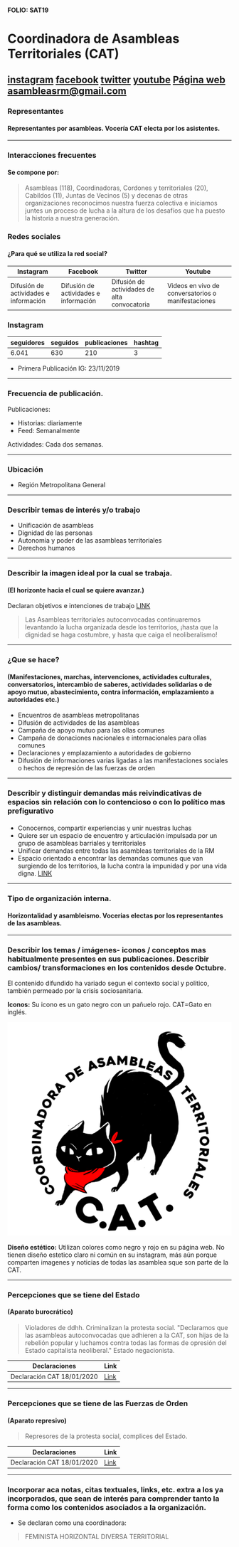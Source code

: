 #### FOLIO: SAT19
# Coordinadora de Asambleas Territoriales (CAT)

[instagram](https://www.instagram.com/asambleasterritoriales/)
[facebook](https://www.facebook.com/asambleasterritorialesCAT)
[twitter](https://twitter.com/catcoordinadora)
[youtube](https://www.youtube.com/channel/UC32AZECUSSn8XO77i3aKbaQ)
[Página web](http://www.asambleasterritoriales.org)
<asambleasrm@gmail.com>
---

### Representantes
#### Representantes por asambleas. Vocería CAT electa por los asistentes.

---
### Interacciones frecuentes
#### Se compone por:
> Asambleas (118), Coordinadoras, Cordones y territoriales (20), Cabildos (11), Juntas de Vecinos (5) y decenas de otras organizaciones reconocimos nuestra fuerza colectiva e iniciamos juntes un proceso de lucha a la altura de los desafíos que ha puesto la historia a nuestra generación.

### Redes sociales
#### ¿Para qué se utiliza la red social?
| Instagram | Facebook | Twitter | Youtube 
|---|---|---|---|
|Difusión de actividades e información| Difusión de actividades e información| Difusión de actividades de alta convocatoria| Videos en vivo de conversatorios o manifestaciones|

### **Instagram**
| seguidores | seguidos | publicaciones | hashtag 
|---|---|---|---|
|6.041|630|210| 3


* Primera Publicación IG: 23/11/2019

---
### Frecuencia de publicación.

Publicaciones:
* Historias: diariamente
* Feed: Semanalmente

Actividades: Cada dos semanas. 

---
### Ubicación
* Región Metropolitana General

---
### Describir temas de interés y/o trabajo
* Unificación de asambleas
* Dignidad de las personas
* Autonomia y poder de las asambleas territoriales
* Derechos humanos

---
### Describir la imagen ideal por la cual se trabaja.
#### (El horizonte hacia el cual se quiere avanzar.)
Declaran objetivos e intenciones de trabajo [LINK](http://www.asambleasterritoriales.org/que-es-la-cat/declaracion-cat/)
> Las Asambleas territoriales autoconvocadas continuaremos levantando la lucha organizada desde los territorios, ¡hasta que la dignidad se haga costumbre, y hasta que caiga el neoliberalismo!



---
### ¿Que se hace?
#### (Manifestaciones, marchas, intervenciones, actividades culturales, conversatorios, intercambio de saberes, actividades solidarias o de apoyo mutuo, abastecimiento, contra información, emplazamiento a autoridades etc.)
* Encuentros de asambleas metropolitanas
* Difusión de actividades de las asambleas
* Campaña de apoyo mutuo para las ollas comunes 
* Campaña de donaciones nacionales e internacionales para ollas comunes
* Declaraciones y emplazamiento a autoridades de gobierno
* Difusión de informaciones varias ligadas a las manifestaciones sociales o hechos de represión de las fuerzas de orden

---
### Describir y distinguir demandas más reivindicativas de espacios sin relación con lo contencioso o con lo político mas prefigurativo
#### 
* Conocernos, compartir experiencias y unir nuestras luchas
* Quiere ser un espacio de encuentro y articulación impulsada por un grupo de asambleas barriales y territoriales
* Unificar demandas entre todas las asambleas territoriales de la RM
* Espacio orientado a encontrar las demandas comunes que van surgiendo de los territorios, la lucha contra la impunidad y por una vida digna.
[LINK](http://www.asambleasterritoriales.org/que-es-la-cat/)

---
### Tipo de organización interna.
#### Horizontalidad y asambleismo. Vocerias electas por los representantes de las asambleas.

---
### Describir los temas / imágenes- iconos / conceptos mas habitualmente presentes en sus publicaciones. Describir cambios/ transformaciones en los contenidos desde Octubre.
El contenido difundido ha variado segun el contexto social y politico, también permeado por la crisis sociosanitaria. 

**Iconos:**
Su icono es un gato negro con un pañuelo rojo. CAT=Gato en inglés. 

![Imagen](Imagen1SAT19.png)

**Diseño estético:**
Utilizan colores como negro y rojo en su página web. No tienen diseño estetico claro ni común en su instagram, más aún porque comparten imagenes y noticias de todas las asamblea sque son parte de la CAT.


---
### Percepciones que se tiene del Estado
#### (Aparato burocrático)
> Violadores de ddhh. Criminalizan la protesta social. "Declaramos que las asambleas autoconvocadas que adhieren a la CAT, son hijas de la rebelión popular y luchamos contra todas las formas de opresión del Estado capitalista neoliberal." Estado negacionista.

| Declaraciones| Link | 
|---|---|
|Declaración CAT 18/01/2020 | [Link](http://www.asambleasterritoriales.org/que-es-la-cat/declaracion-cat/) |

---
### Percepciones que se tiene de las Fuerzas de Orden
#### (Aparato represivo)
> Represores de la protesta social, complices del Estado. 


| Declaraciones | Link | 
|---|---|
|Declaración CAT 18/01/2020 | [Link](http://www.asambleasterritoriales.org/que-es-la-cat/declaracion-cat/) |


---
### Incorporar aca notas, citas textuales, links, etc. extra a los ya incorporados, que sean de interés para comprender tanto la forma como los contenidos asociados a la organización.
* Se declaran como una coordinadora:
> FEMINISTA HORIZONTAL DIVERSA TERRITORIAL 

